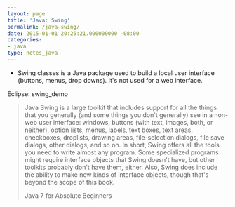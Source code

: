 ```yaml
---
layout: page
title: 'Java: Swing'
permalink: /java-swing/
date: 2015-01-01 20:26:21.000000000 -08:00
categories:
- java
type: notes_java
---
```


* Swing classes is a Java package used to build a local user interface (buttons, menus, drop downs). It's not used for a web interface.

Eclipse: swing_demo

> Java Swing is a large toolkit that includes support for all the things that you generally (and some things you don't generally) see in a non-web user interface: windows, buttons (with text, images, both, or neither), option lists, menus, labels, text boxes, text areas, checkboxes, droplists, drawing areas, file-selection dialogs, file save dialogs, other dialogs, and so on. In short, Swing offers all the tools you need to write almost any program. Some specialized programs might require interface objects that Swing doesn't have, but other toolkits probably don't have them, either. Also, Swing does include the ability to make new kinds of interface objects, though that's beyond the scope of this book.
>
> Java 7 for Absolute Beginners